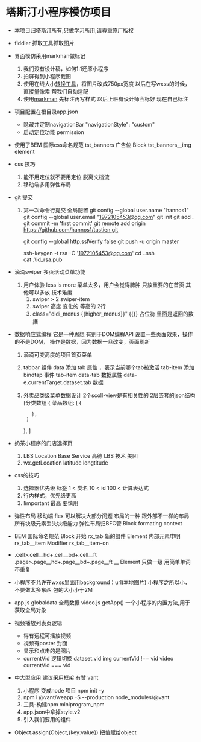 # 塔斯汀小程序模仿项目

- 本项目归塔斯汀所有,只做学习所用,请尊重原厂版权

- fiddler 抓取工具抓取图片

- 界面模仿采用markman做标记
  1. 我们没有设计稿，如何1:1还原小程序
  2. 拍屏得到小程序截图
  3. 使用在线大小[转换工具](https://www.gaitubao.com/)，将图片改成750px宽度
    以后在写wxss的时候，直接量像素
    帮我们自动适配
  4. 使用[markman](http://www.getmarkman.com) 先标注再写样式
    以后上班有设计师会标好
    现在自己标注

- 项目配置在根目录app.json
  - 隐藏并定制navigationBar 
    "navigationStyle": "custom"
  - 启动定位功能 permission


- 使用了BEM 国际css命名规范
  tst_banners 广告位 Block
  tst_banners__img element

- css 技巧
  1. 能不用定位就不要用定位
    脱离文档流 
  2. 移动端多用弹性布局


- git 提交
  1. 第一次命令行提交
     全局配置 git config --global user.name "hannos1"
      git config --global user.email "1972105453@qq.com"
      git init
      git add .
      git commit -m 'first commit'
      git remote add origin https://github.com/hannos1/tastien.git

      git config --global http.sslVerify false
      git push -u origin master

      ssh-keygen -t rsa -C '1972105453@qq.com'
      cd .\.ssh\
      cat .\id_rsa.pub

- 滴滴swiper 多页活动菜单功能
  1. 用户体验 less is more
      菜单太多，用户会觉得臃肿 只放重要的在首页
      其他可以多放
      技术难度
      1. swiper > 2 swiper-item
      2. swiper 高度  变化的   等高的
            2行
      3. class="didi_menus {{higher_menus}}"
      {{}} 占位符 里面是返回的数据

- 数据响应式编程
  它是一种思想 有别于DOM编程API
  设置一些页面效果，操作的不是DOM，
  操作是数据，因为数据一旦改变，页面刷新
  1. 滴滴可变高度的项目首页菜单
  2. tabbar 组件
    data 添加 tab 属性 ，表示当前哪个tab被激活
    tab-item 添加bindtap 事件
    tab-item data-tab 数据属性 data-
    e.currentTarget.dataset.tab 数据
    3. 外卖品类级菜单数据设计
      2个scoll-view是有相关性的
      2层嵌套的json结构
      [分类数组
        {
          菜品数组:
            [
              {

              },
            ]
        },
      ]

- 奶茶小程序的门店选择页
  1. LBS Location Base Service
    高德 LBS 技术
    美团
  2. wx.getLocation
  latitude longtitude
  

- css的技巧
    1. 选择器优先级
      标签 1 < 类名 10 < id 100 <         计算表达式
    2. 行内样式，优先级更高
    3. !important 最高 要慎用
- 弹性布局
  移动端 flex 可以解决大部分问题
  布局的一种 跟外部不一样的布局   所有块级元素丢失块级能力  弹性布局归BFC管
  Block formating context

- BEM 国际命名规范
  Block 开始 rx_tab 新的组件
  Element 内部元素申明 rx_tab__item
  Modifier rx_tab__item-on

- .cell>.cell__hd+.cell__bd+.cell__ft
  .page>.page__hd+.page__bd+.page__ft
  __  Element 只做一级 用简单单词 不重复

- 小程序不允许在wxss里面用background：url(本地图片)
  小程序之所以小，不要做太多东西
  包的大小小于2M

- app.js globaldata 全局数据
  video.js getApp() 一个小程序的内置方法,用于获取全局对象


- 视频播放列表页逻辑
  - 得有远程可播放视频
  - 视频有poster 封面
  - 显示和点击的是图片
  - currentVid 逻辑切换
    dataset.vid
     img currentVid !== vid
     video currentVid === vid

- 中大型应用 建议采用框架
  有赞 vant
  1. 小程序 变成node 项目
    npm init -y
  2. npm i @vant/weapp -S --production
    node_modules/@vant 
  3. 工具-构建npm
    miniprogram_npm
  4. app.json中拿掉style.v2
  5. 引入我们要用的组件



- Object.assign(Object,{key:value}) 把值赋给object


